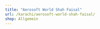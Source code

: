 ```yaml
---
title: "Aerosoft World Shah Faisal"
url: /karachi/aerosoft-world-shah-faisal/
shop: Allgemein
---
```

